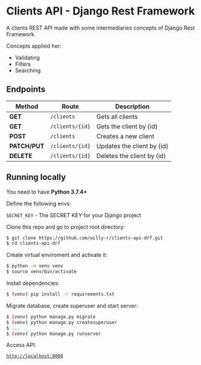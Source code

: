 # Clients API - Django Rest Framework

A clients REST API made with some intermediaries concepts of Django Rest Framework.

Concepts applied her:

- Validating
- Filters
- Searching


## Endpoints

| Method | Route | Description |
| ------ | ----- | ----------- |
| **GET** | `/clients` | Gets all clients |
| **GET** | `/clients/{id}` | Gets the client by {id} |
| **POST** | `/clients` | Creates a new client |
| **PATCH/PUT** | `/clients/{id}` | Updates the client by {id} |
| **DELETE** | `/clients/{id}` | Deletes the client by {id} |


## Running locally

You need to have **Python 3.7.4+**

Define the following envs:

`SECRET_KEY` - The SECRET KEY for your Django project

Clone this repo and go to project root directory:

```bash
$ git clone https://github.com/willy-r/clients-api-drf.git
$ cd clients-api-drf
```

Create virtual enviroment and activate it:

```bash
$ python -m venv venv
$ source venv/bin/activate
```

Install dependencies:

```bash
$ (venv) pip install -r requirements.txt
```

Migrate database, create superuser and start server:

```bash
$ (venv) python manage.py migrate
$ (venv) python manage.py createsuperuser
$ ...
$ (venv) python manage.py runserver
```

Access API:

[`http://localhost:8000`](http://localhost:8000)

